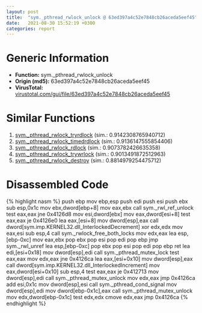 ```yaml
---
layout: post
title:  "sym._pthread_rwlock_unlock @ 63ed397a4c52e7848cb26aceda5eef45"
date:   2021-08-30 15:52:19 +0300
categories: report
---
```


# Generic Information
- **Function:** sym.\_pthread\_rwlock\_unlock
- **Origin (md5):** 63ed397a4c52e7848cb26aceda5eef45
- **VirusTotal:** [virustotal.com/gui/file/63ed397a4c52e7848cb26aceda5eef45][virustotal_ref]



# Similar Functions

1. [sym.\_pthread\_rwlock\_tryrdlock][similar_1_ref] (sim.: 0.9142308765940712)
2. [sym.\_pthread\_rwlock\_timedrdlock][similar_2_ref] (sim.: 0.9136147555854406)
3. [sym.\_pthread\_rwlock\_rdlock][similar_3_ref] (sim.: 0.9073782426635358)
4. [sym.\_pthread\_rwlock\_trywrlock][similar_4_ref] (sim.: 0.9013491872512963)
5. [sym.\_pthread\_rwlock\_destroy][similar_5_ref] (sim.: 0.8814979254475712)


# Disassembled Code

{% highlight nasm %}
push ebp
mov ebp,esp
push edi
push esi
push ebx
sub esp,0x1c
mov ebx,dword[ebp+8]
mov eax,ebx
call sym._rwl_ref_unlock
test eax,eax
jne 0x4126d8
mov esi,dword[ebx]
mov eax,dword[esi+8]
test eax,eax
je 0x4126e0
lea eax,[esi+8]
mov dword[esp],eax
call dword[sym.imp.KERNEL32.dll_InterlockedDecrement]
xor edx,edx
mov eax,esi
sub esp,4
call sym._rwlock_free_both_locks
mov edx,eax
lea esp,[ebp-0xc]
mov eax,ebx
pop ebx
pop esi
pop edi
pop ebp
jmp sym._rwl_unref
lea esp,[ebp-0xc]
pop ebx
pop esi
pop edi
pop ebp
ret 
lea edi,[esi+0x18]
mov dword[esp],edi
call sym._pthread_mutex_lock
test eax,eax
mov edx,eax
jne 0x4126ca
lea eax,[esi+0x10]
mov dword[esp],eax
call dword[sym.imp.KERNEL32.dll_InterlockedIncrement]
mov eax,dword[esi+0x10]
sub esp,4
test eax,eax
je 0x412713
mov dword[esp],edi
call sym._pthread_mutex_unlock
mov edx,eax
jmp 0x4126ca
add esi,0x1c
mov dword[esp],esi
call sym._pthread_cond_signal
mov dword[esp],edi
mov dword[ebp-0x1c],eax
call sym._pthread_mutex_unlock
mov edx,dword[ebp-0x1c]
test edx,edx
cmove edx,eax
jmp 0x4126ca
{% endhighlight %}


[similar_1_ref]: /report/sym._pthread_rwlock_tryrdlock@63ed397a4c52e7848cb26aceda5eef45
[similar_2_ref]: /report/sym._pthread_rwlock_timedrdlock@63ed397a4c52e7848cb26aceda5eef45
[similar_3_ref]: /report/sym._pthread_rwlock_rdlock@63ed397a4c52e7848cb26aceda5eef45
[similar_4_ref]: /report/sym._pthread_rwlock_trywrlock@63ed397a4c52e7848cb26aceda5eef45
[similar_5_ref]: /report/sym._pthread_rwlock_destroy@63ed397a4c52e7848cb26aceda5eef45
[virustotal_ref]: https://www.virustotal.com/gui/file/63ed397a4c52e7848cb26aceda5eef45